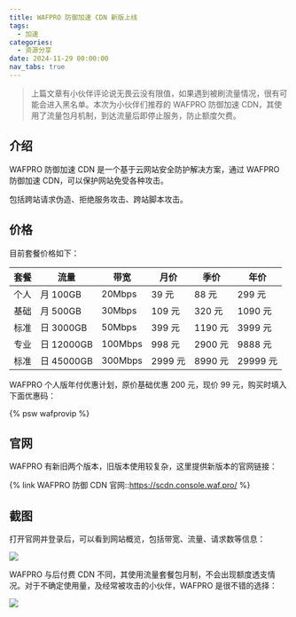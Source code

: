 ```yaml
---
title: WAFPRO 防御加速 CDN 新版上线
tags:
  - 加速
categories:
  - 资源分享
date: 2024-11-29 00:00:00
nav_tabs: true
---
```


> 上篇文章有小伙伴评论说无畏云没有限值，如果遇到被刷流量情况，很有可能会进入黑名单。本次为小伙伴们推荐的 WAFPRO 防御加速 CDN，其使用了流量包月机制，到达流量后即停止服务，防止额度欠费。

<!-- more -->

## 介绍

WAFPRO 防御加速 CDN 是一个基于云网站安全防护解决方案，通过 WAFPRO 防御加速 CDN，可以保护网站免受各种攻击。

包括跨站请求伪造、拒绝服务攻击、跨站脚本攻击。

## 价格

目前套餐价格如下：

| 套餐 | 流量 | 带宽 | 月价 | 季价 | 年价 |
| - | - | - | - | - | - |
| 个人 | 月 100GB | 20Mbps | 39 元 | 88 元 | 299 元 |
| 基础 | 月 500GB | 30Mbps | 109 元 | 320 元 | 1090 元 |
| 标准 | 日 3000GB | 50Mbps | 399 元 | 1190 元 | 3999 元 |
| 专业 | 日 12000GB | 100Mbps | 998 元 | 2900 元 | 9888 元 |
| 标准 | 日 45000GB | 300Mbps | 2999 元 | 8990 元 | 29999 元 |

WAFPRO 个人版年付优惠计划，原价基础优惠 200 元，现价 99 元，购买时填入下面优惠码：

{% psw wafprovip %}

## 官网

WAFPRO 有新旧两个版本，旧版本使用较复杂，这里提供新版本的官网链接：

{% link WAFPRO 防御 CDN 官网::https://scdn.console.waf.pro/ %}

## 截图

打开官网并登录后，可以看到网站概览，包括带宽、流量、请求数等信息：

![](https://cdn.dusays.com/2024/11/773-1.jpg)

WAFPRO 与后付费 CDN 不同，其使用流量套餐包月制，不会出现额度透支情况。对于不确定使用量，及经常被攻击的小伙伴，WAFPRO 是很不错的选择：

![](https://cdn.dusays.com/2024/11/773-2.jpg)